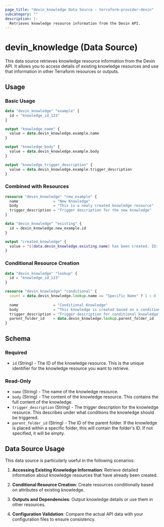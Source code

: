 ```yaml
---
page_title: "devin_knowledge Data Source - terraform-provider-devin"
subcategory: ""
description: |-
  Retrieves knowledge resource information from the Devin API.
---
```


# devin_knowledge (Data Source)

This data source retrieves knowledge resource information from the Devin API. It allows you to access details of existing knowledge resources and use that information in other Terraform resources or outputs.

## Usage

### Basic Usage

```terraform
data "devin_knowledge" "example" {
  id = "knowledge_id_123"
}

output "knowledge_name" {
  value = data.devin_knowledge.example.name
}

output "knowledge_body" {
  value = data.devin_knowledge.example.body
}

output "knowledge_trigger_description" {
  value = data.devin_knowledge.example.trigger_description
}
```

### Combined with Resources

```terraform
resource "devin_knowledge" "new_example" {
  name                = "New Knowledge"
  body                = "This is a newly created knowledge resource"
  trigger_description = "Trigger description for the new knowledge"
}

data "devin_knowledge" "existing" {
  id = devin_knowledge.new_example.id
}

output "created_knowledge" {
  value = "${data.devin_knowledge.existing.name} has been created. ID: ${data.devin_knowledge.existing.id}"
}
```

### Conditional Resource Creation

```terraform
data "devin_knowledge" "lookup" {
  id = "knowledge_id_123"
}

resource "devin_knowledge" "conditional" {
  count = data.devin_knowledge.lookup.name == "Specific Name" ? 1 : 0
  
  name                = "Conditional Knowledge"
  body                = "This knowledge is created based on a condition"
  trigger_description = "Trigger description for conditional knowledge"
  parent_folder_id    = data.devin_knowledge.lookup.parent_folder_id
}
```

## Schema

### Required

- `id` (String) - The ID of the knowledge resource. This is the unique identifier for the knowledge resource you want to retrieve.

### Read-Only

- `name` (String) - The name of the knowledge resource.
- `body` (String) - The content of the knowledge resource. This contains the full content of the knowledge.
- `trigger_description` (String) - The trigger description for the knowledge resource. This describes under what conditions the knowledge should be triggered.
- `parent_folder_id` (String) - The ID of the parent folder. If the knowledge is placed within a specific folder, this will contain the folder's ID. If not specified, it will be empty.

## Data Source Usage

This data source is particularly useful in the following scenarios:

1. **Accessing Existing Knowledge Information**: Retrieve detailed information about knowledge resources that have already been created.

2. **Conditional Resource Creation**: Create resources conditionally based on attributes of existing knowledge.

3. **Outputs and Dependencies**: Output knowledge details or use them in other resources.

4. **Configuration Validation**: Compare the actual API data with your configuration files to ensure consistency.
